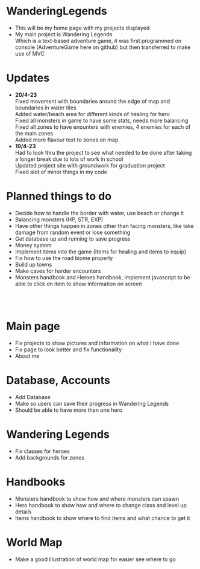 # WanderingLegends
- This will be my home page with my projects displayed
- My main project is Wandering Legends <br>
  Which is a text-based adventure game, it was first programmed on console (AdventureGame here on github) but then transferred to make use of MVC

# Updates
- <b>20/4-23</b><br>
  Fixed movement with boundaries around the edge of map and boundaries in water tiles <br>
  Added water/beach area for different kinds of healing for hero <br>
  Fixed all monsters in game to have some stats, needs more balancing <br>
  Fixed all zones to have enounters with enemies, 4 enemies for each of the main zones <br>
  Added more flavour text to zones on map
- <b>19/4-23</b><br>
  Had to look thru the project to see what needed to be done after taking a longer break due to lots of work in school <br>
  Updated project site with groundwork for graduation project <br>
  Fixed alot of minor things in my code
  
# Planned things to do
- Decide how to handle the border with water, use beach or change it
- Balancing monsters (HP, STR, EXP)
- Have other things happen in zones other than facing monsters, like take damage from random event or lose something
- Get database up and running to save progress
- Money system
- Implement items into the game (Items for healing and items to equip)
- Fix how to use the road biome properly
- Build up towns
- Make caves for harder encounters
- Monsters handbook and Heroes handbook, implement javascript to be able to click on item to show information on screen
<br>
<br>

# Main page
- Fix projects to show pictures and information on what I have done
- Fix page to look better and fix functionality
- About me <br>

# Database, Accounts
- Add Database
- Make so users can save their progress in Wandering Legends
- Should be able to have more than one hero

# Wandering Legends
- Fix classes for heroes
- Add backgrounds for zones

# Handbooks
- Monsters handbook to show how and where monsters can spawn
- Hero handbook to show how and where to change class and level up details
- Items handbook to show where to find items and what chance to get it

# World Map
- Make a good illustration of world map for easier see where to go

